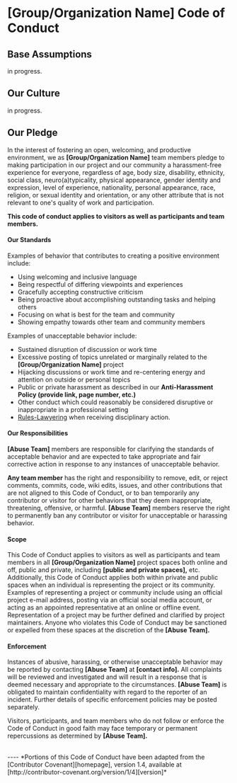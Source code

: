 # [Group/Organization Name] Code of Conduct

## Base Assumptions
in progress.

## Our Culture
in progress.

## Our Pledge

In the interest of fostering an open, welcoming, and productive environment, we as <strong>[Group/Organization Name]</strong> team members pledge to making participation in our project and our community a harassment-free experience for everyone, regardless of age, body size, disability, ethnicity, social class, neuro(a)typicality, physical appearance, gender identity and expression, level of experience, nationality, personal appearance, race, religion, or sexual identity and orientation, or any other attribute that is not relevant to one's quality of work and participation.

__This code of conduct applies to visitors as well as participants and team members.__ 

#### Our Standards

Examples of behavior that contributes to creating a positive environment include:

* Using welcoming and inclusive language
* Being respectful of differing viewpoints and experiences
* Gracefully accepting constructive criticism
* Being proactive about accomplishing outstanding tasks and helping others
* Focusing on what is best for the team and community
* Showing empathy towards other team and community members

Examples of unacceptable behavior include:

* Sustained disruption of discussion or work time
* Excessive posting of topics unrelated or marginally related to the <strong>[Group/Organization Name]</strong> project
* Hijacking discussions or work time and re-centering energy and attention on outside or personal topics
* Public or private harassment as described in our <strong>Anti-Harassment Policy (provide link, page number, etc.)</strong>
* Other conduct which could reasonably be considered disruptive or inappropriate in a professional setting
* [Rules-Lawyering](https://en.wikipedia.org/wiki/Rules_lawyer) when receiving disciplinary action. 

#### Our Responsibilities

<strong>[Abuse Team]</strong> members are responsible for clarifying the standards of acceptable behavior and are expected to take appropriate and fair corrective action in response to any instances of unacceptable behavior.

__Any team member__ has the right and responsibility to remove, edit, or reject comments, commits, code, wiki edits, issues, and other contributions that are not aligned to this Code of Conduct, or to ban temporarily any contributor or visitor for other behaviors that they deem inappropriate, threatening, offensive, or harmful. <strong>[Abuse Team]</strong> members reserve the right to permanently ban any contributor or visitor for unacceptable or harassing behavior.

#### Scope
This Code of Conduct applies to visitors as well as participants and team members in all <strong>[Group/Organization Name]</strong> project spaces both online and off, public and private, including <strong>[public and private spaces],</strong> etc. Additionally, this Code of Conduct applies both within private and public spaces when an individual is representing the project or its community. Examples of representing a project or community include using an official project e-mail address, posting via an official social media account, or acting as an appointed representative at an online or offline event. Representation of a project may be further defined and clarified by project maintainers. Anyone who violates this Code of Conduct may be sanctioned or expelled from these spaces at the discretion of the <strong>[Abuse Team].</strong>

#### Enforcement

Instances of abusive, harassing, or otherwise unacceptable behavior may be reported by contacting <strong>[Abuse Team]</strong> at <strong>[contact info].</strong> All complaints will be reviewed and investigated and will result in a response that is deemed necessary and appropriate to the circumstances. <strong>[Abuse Team]</strong> is obligated to maintain confidentiality with regard to the reporter of an incident. Further details of specific enforcement policies may be posted separately.

Visitors, participants, and team members who do not follow or enforce the Code of Conduct in good faith may face temporary or permanent repercussions as determined by <strong>[Abuse Team].</strong>

<br>
----
*Portions of this Code of Conduct have been adapted from the [Contributor Covenant][homepage], version 1.4,
available at [http://contributor-covenant.org/version/1/4][version]*

[homepage]: http://contributor-covenant.org
[version]: http://contributor-covenant.org/version/1/4/
